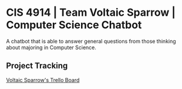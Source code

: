 # CIS 4914 | Team Voltaic Sparrow | Computer Science Chatbot

A chatbot that is able to answer general questions from those thinking about majoring in Computer Science.

## Project Tracking

<a href="https://trello.com/b/j05rzM21/agile-board" target="_blank">Voltaic Sparrow's Trello Board</a>
